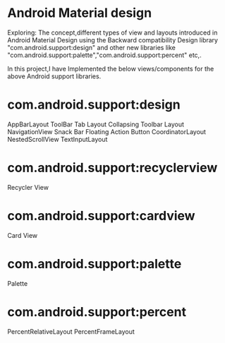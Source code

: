 # Android Material design
Exploring: The concept,different types of view and layouts introduced in Android Material Design using the Backward compatibility Design library
"com.android.support:design" and other new libraries like "com.android.support:palette","com.android.support:percent" etc,.

In this project,I have Implemented the below views/components for the above Android support libraries.

# com.android.support:design
AppBarLayout
ToolBar
Tab Layout
Collapsing Toolbar Layout
NavigationView
Snack Bar
Floating Action Button
CoordinatorLayout
NestedScrollView
TextInputLayout

# com.android.support:recyclerview
Recycler View

# com.android.support:cardview
Card View

# com.android.support:palette
Palette

# com.android.support:percent
PercentRelativeLayout
PercentFrameLayout
